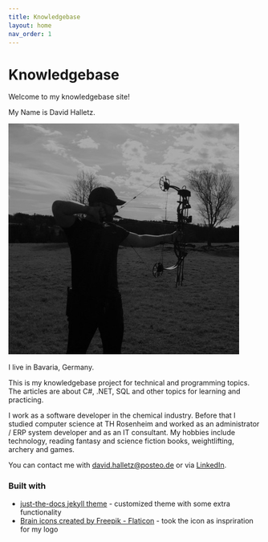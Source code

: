 ```yaml
---
title: Knowledgebase
layout: home
nav_order: 1
---
```


# Knowledgebase

Welcome to my knowledgebase site!

My Name is David Halletz.

![David Halletz](/assets/images/David_Halletz.jpg)

I live in Bavaria, Germany.

This is my knowledgebase project for technical and programming topics. The articles are about C#, .NET, SQL and other topics for learning and practicing.

I work as a software developer in the chemical industry. Before that I studied computer science at TH Rosenheim and worked as an administrator / ERP system developer and as an IT consultant. 
My hobbies include technology, reading fantasy and science fiction books, weightlifting, archery and games.

You can contact me with [david.halletz@posteo.de](mail-to:david.halletz@posteo.de) or via [LinkedIn](https://www.linkedin.com/in/david-halletz/).

### Built with

* [just-the-docs jekyll theme](https://github.com/just-the-docs/just-the-docs) - customized theme with some extra functionality
* [Brain icons created by Freepik - Flaticon](https://www.flaticon.com/free-icons/brain) - took the icon as inspriration for my logo